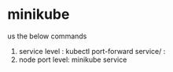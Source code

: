 # minikube 
us the below commands
1) service level : kubectl port-forward service/<service name> <port on browser>:<service port>
2) node port level: minikube service <service name >